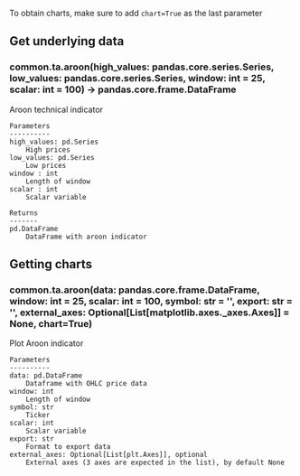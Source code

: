 To obtain charts, make sure to add `chart=True` as the last parameter

## Get underlying data 
### common.ta.aroon(high_values: pandas.core.series.Series, low_values: pandas.core.series.Series, window: int = 25, scalar: int = 100) -> pandas.core.frame.DataFrame

Aroon technical indicator

    Parameters
    ----------
    high_values: pd.Series
        High prices
    low_values: pd.Series
        Low prices
    window : int
        Length of window
    scalar : int
        Scalar variable

    Returns
    -------
    pd.DataFrame
        DataFrame with aroon indicator

## Getting charts 
### common.ta.aroon(data: pandas.core.frame.DataFrame, window: int = 25, scalar: int = 100, symbol: str = '', export: str = '', external_axes: Optional[List[matplotlib.axes._axes.Axes]] = None, chart=True)

Plot Aroon indicator

    Parameters
    ----------
    data: pd.DataFrame
        Dataframe with OHLC price data
    window: int
        Length of window
    symbol: str
        Ticker
    scalar: int
        Scalar variable
    export: str
        Format to export data
    external_axes: Optional[List[plt.Axes]], optional
        External axes (3 axes are expected in the list), by default None
